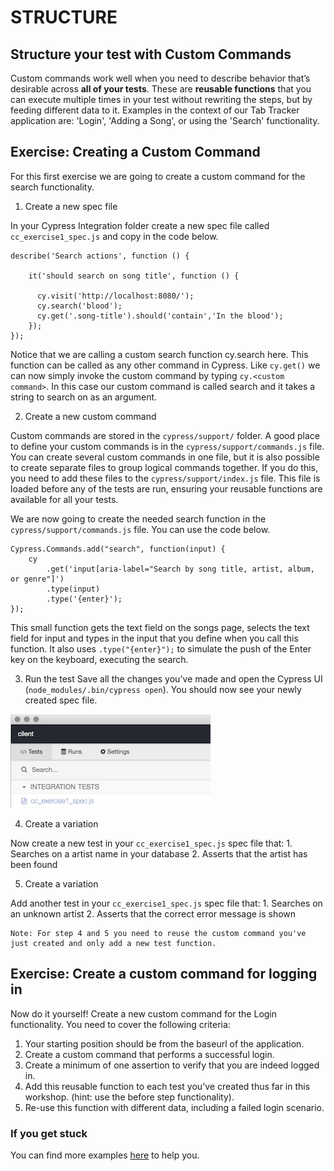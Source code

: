 # STRUCTURE

## Structure your test with Custom Commands
Custom commands work well when you need to describe behavior that’s desirable across **all of your tests**. These are **reusable functions** that you can execute multiple times in your test without rewriting the steps, but by feeding different data to it.
Examples in the context of our Tab Tracker application are: 'Login', 'Adding a Song', or using the 'Search' functionality.

## Exercise: Creating a Custom Command
For this first exercise we are going to create a custom command for the search functionality. 

1. Create a new spec file

In your Cypress Integration folder create a new spec file called ```cc_exercise1_spec.js``` and copy in the code below.

```
describe('Search actions', function () {
    
    it('should search on song title', function () {

      cy.visit('http://localhost:8080/');
      cy.search('blood');
      cy.get('.song-title').should('contain','In the blood');
    });
});
```
Notice that we are calling a custom search function cy.search here. This function can be called as any other command in Cypress. Like ```cy.get()``` we can now simply invoke the custom command by typing ```cy.<custom command>```. In this case our custom command is called search and it takes a string to search on as an argument.

2. Create a new custom command 

Custom commands are stored in the ```cypress/support/``` folder. A good place to define your custom commands is in the ```cypress/support/commands.js``` file. You can create several custom commands in one file, but it is also possible to create separate files to group logical commands together. If you do this, you need to add these files to the ```cypress/support/index.js``` file. This file is loaded before any of the tests are run, ensuring your reusable functions are available for all your tests. 

We are now going to create the needed search function in the ```cypress/support/commands.js``` file. You can use the code below.
```
Cypress.Commands.add("search", function(input) {
    cy
        .get('input[aria-label="Search by song title, artist, album, or genre"]')
        .type(input)
        .type('{enter}');
});
```

This small function gets the text field on the songs page, selects the text field for input and types in the input that you define when you call this function. 
It also uses ```.type("{enter}");``` to simulate the push of the Enter key on the keyboard, executing the search. 

3. Run the test
Save all the changes you've made and open the Cypress UI (```node_modules/.bin/cypress open```). You should now see your newly created spec file. 

![Exercise1specfile](./images/cc_exercise1_screenshot1.png "Exercise 1: Cypress UI")

4. Create a variation

Now create a new test in your ```cc_exercise1_spec.js``` spec file that:
    1. Searches on a artist name in your database
    2. Asserts that the artist has been found 

5. Create a variation

Add another test in your ```cc_exercise1_spec.js``` spec file that:
    1. Searches on an unknown artist
    2. Asserts that the correct error message is shown

    Note: For step 4 and 5 you need to reuse the custom command you've just created and only add a new test function.   

## Exercise: Create a custom command for logging in 

Now do it yourself! Create a new custom command for the Login functionality. 
You need to cover the following criteria:
1. Your starting position should be from the baseurl of the application.
2. Create a custom command that performs a successful login.
3. Create a minimum of one assertion to verify that you are indeed logged in.
4. Add this reusable function to each test you've created thus far in this workshop. (hint: use the before step functionality).
5. Re-use this function with different data, including a failed login scenario.

### If you get stuck

You can find more examples [here](https://docs.cypress.io/api/cypress-api/custom-commands.html#Syntax) to help you.

